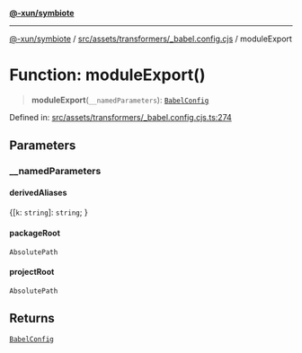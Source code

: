 [**@-xun/symbiote**](../../../../../README.md)

***

[@-xun/symbiote](../../../../../README.md) / [src/assets/transformers/\_babel.config.cjs](../README.md) / moduleExport

# Function: moduleExport()

> **moduleExport**(`__namedParameters`): [`BabelConfig`](../interfaces/BabelConfig.md)

Defined in: [src/assets/transformers/\_babel.config.cjs.ts:274](https://github.com/Xunnamius/symbiote/blob/5258a5e58c9282dd65c5ac4b37e65d4dd5e8274f/src/assets/transformers/_babel.config.cjs.ts#L274)

## Parameters

### \_\_namedParameters

#### derivedAliases

\{[`k`: `string`]: `string`; \}

#### packageRoot

`AbsolutePath`

#### projectRoot

`AbsolutePath`

## Returns

[`BabelConfig`](../interfaces/BabelConfig.md)

